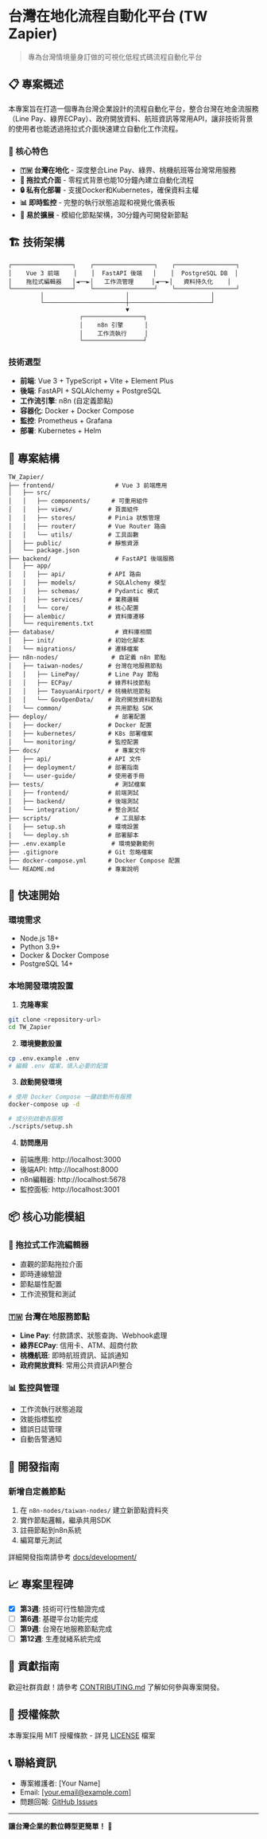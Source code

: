 # 台灣在地化流程自動化平台 (TW Zapier)

> 專為台灣情境量身訂做的可視化低程式碼流程自動化平台

## 📋 專案概述

本專案旨在打造一個專為台灣企業設計的流程自動化平台，整合台灣在地金流服務（Line Pay、綠界ECPay）、政府開放資料、航班資訊等常用API，讓非技術背景的使用者也能透過拖拉式介面快速建立自動化工作流程。

### 🎯 核心特色

- **🇹🇼 台灣在地化** - 深度整合Line Pay、綠界、桃機航班等台灣常用服務
- **🎨 拖拉式介面** - 零程式背景也能10分鐘內建立自動化流程
- **🔒 私有化部署** - 支援Docker和Kubernetes，確保資料主權
- **📊 即時監控** - 完整的執行狀態追蹤和視覺化儀表板
- **🔧 易於擴展** - 模組化節點架構，30分鐘內可開發新節點

## 🏗️ 技術架構

```
┌─────────────────┐    ┌─────────────────┐    ┌─────────────────┐
│    Vue 3 前端    │    │  FastAPI 後端   │    │  PostgreSQL DB  │
│    拖拉式編輯器   │◄──►│   工作流管理     │◄──►│   資料持久化    │
└─────────────────┘    └─────────────────┘    └─────────────────┘
         │                       │                       │
         └───────────────────────┼───────────────────────┘
                                 ▼
                    ┌─────────────────┐
                    │    n8n 引擎      │
                    │    工作流執行     │
                    └─────────────────┘
```

### 技術選型

- **前端**: Vue 3 + TypeScript + Vite + Element Plus
- **後端**: FastAPI + SQLAlchemy + PostgreSQL
- **工作流引擎**: n8n (自定義節點)
- **容器化**: Docker + Docker Compose
- **監控**: Prometheus + Grafana
- **部署**: Kubernetes + Helm

## 📁 專案結構

```
TW_Zapier/
├── frontend/                 # Vue 3 前端應用
│   ├── src/
│   │   ├── components/      # 可重用組件
│   │   ├── views/          # 頁面組件
│   │   ├── stores/         # Pinia 狀態管理
│   │   ├── router/         # Vue Router 路由
│   │   └── utils/          # 工具函數
│   ├── public/             # 靜態資源
│   └── package.json
├── backend/                  # FastAPI 後端服務
│   ├── app/
│   │   ├── api/            # API 路由
│   │   ├── models/         # SQLAlchemy 模型
│   │   ├── schemas/        # Pydantic 模式
│   │   ├── services/       # 業務邏輯
│   │   └── core/           # 核心配置
│   ├── alembic/            # 資料庫遷移
│   └── requirements.txt
├── database/                 # 資料庫相關
│   ├── init/               # 初始化腳本
│   └── migrations/         # 遷移檔案
├── n8n-nodes/               # 自定義 n8n 節點
│   ├── taiwan-nodes/       # 台灣在地服務節點
│   │   ├── LinePay/        # Line Pay 節點
│   │   ├── ECPay/          # 綠界科技節點
│   │   ├── TaoyuanAirport/ # 桃機航班節點
│   │   └── GovOpenData/    # 政府開放資料節點
│   └── common/             # 共用節點 SDK
├── deploy/                   # 部署配置
│   ├── docker/             # Docker 配置
│   ├── kubernetes/         # K8s 部署檔案
│   └── monitoring/         # 監控配置
├── docs/                     # 專案文件
│   ├── api/                # API 文件
│   ├── deployment/         # 部署指南
│   └── user-guide/         # 使用者手冊
├── tests/                    # 測試檔案
│   ├── frontend/           # 前端測試
│   ├── backend/            # 後端測試
│   └── integration/        # 整合測試
├── scripts/                  # 工具腳本
│   ├── setup.sh            # 環境設置
│   └── deploy.sh           # 部署腳本
├── .env.example             # 環境變數範例
├── .gitignore              # Git 忽略檔案
├── docker-compose.yml      # Docker Compose 配置
└── README.md               # 專案說明
```

## 🚀 快速開始

### 環境需求

- Node.js 18+
- Python 3.9+
- Docker & Docker Compose
- PostgreSQL 14+

### 本地開發環境設置

1. **克隆專案**
```bash
git clone <repository-url>
cd TW_Zapier
```

2. **環境變數設置**
```bash
cp .env.example .env
# 編輯 .env 檔案，填入必要的配置
```

3. **啟動開發環境**
```bash
# 使用 Docker Compose 一鍵啟動所有服務
docker-compose up -d

# 或分別啟動各服務
./scripts/setup.sh
```

4. **訪問應用**
- 前端應用: http://localhost:3000
- 後端API: http://localhost:8000
- n8n編輯器: http://localhost:5678
- 監控面板: http://localhost:3001

## 📦 核心功能模組

### 🎨 拖拉式工作流編輯器
- 直觀的節點拖拉介面
- 即時連線驗證
- 節點屬性配置
- 工作流預覽和測試

### 🇹🇼 台灣在地服務節點
- **Line Pay**: 付款請求、狀態查詢、Webhook處理
- **綠界ECPay**: 信用卡、ATM、超商付款
- **桃機航班**: 即時航班資訊、延誤通知
- **政府開放資料**: 常用公共資訊API整合

### 📊 監控與管理
- 工作流執行狀態追蹤
- 效能指標監控
- 錯誤日誌管理
- 自動告警通知

## 🔧 開發指南

### 新增自定義節點

1. 在 `n8n-nodes/taiwan-nodes/` 建立新節點資料夾
2. 實作節點邏輯，繼承共用SDK
3. 註冊節點到n8n系統
4. 編寫單元測試

詳細開發指南請參考 [docs/development/](docs/development/)

## 📈 專案里程碑

- [x] **第3週**: 技術可行性驗證完成
- [ ] **第6週**: 基礎平台功能完成
- [ ] **第9週**: 台灣在地服務節點完成
- [ ] **第12週**: 生產就緒系統完成

## 🤝 貢獻指南

歡迎社群貢獻！請參考 [CONTRIBUTING.md](CONTRIBUTING.md) 了解如何參與專案開發。

## 📄 授權條款

本專案採用 MIT 授權條款 - 詳見 [LICENSE](LICENSE) 檔案

## 📞 聯絡資訊

- 專案維護者: [Your Name]
- Email: [your.email@example.com]
- 問題回報: [GitHub Issues](https://github.com/your-repo/issues)

---

**讓台灣企業的數位轉型更簡單！** 🚀
